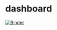 # dashboard
[![Binder](https://mybinder.org/badge_logo.svg)](https://mybinder.org/v2/gh/benjcabalona1029/dashboard/master?urlpath=voila%2Frender%2Fdashboard.ipynb)
